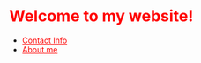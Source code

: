 <style>
    body {
        background-image: url('star_wallpaper.gif');
        background-size: cover;
        background-position: center;
    }
    .red-header {
        color: red;
    }
</style>

<h1 class="red-header">Welcome to my website!</h1>
<ul>
    <li><a href="./contact" style="color: red">Contact Info</a></li>
    <li><a href="./aboutme" style="color: red">About me</a></li>
</ul>
